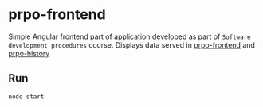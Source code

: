 # prpo-frontend

Simple Angular frontend part of application developed as part of `Software development procedures` course. Displays data served in [prpo-frontend](../../../prpo-frontend) and [prpo-history](../../../prpo-history)

## Run
```
node start
```
